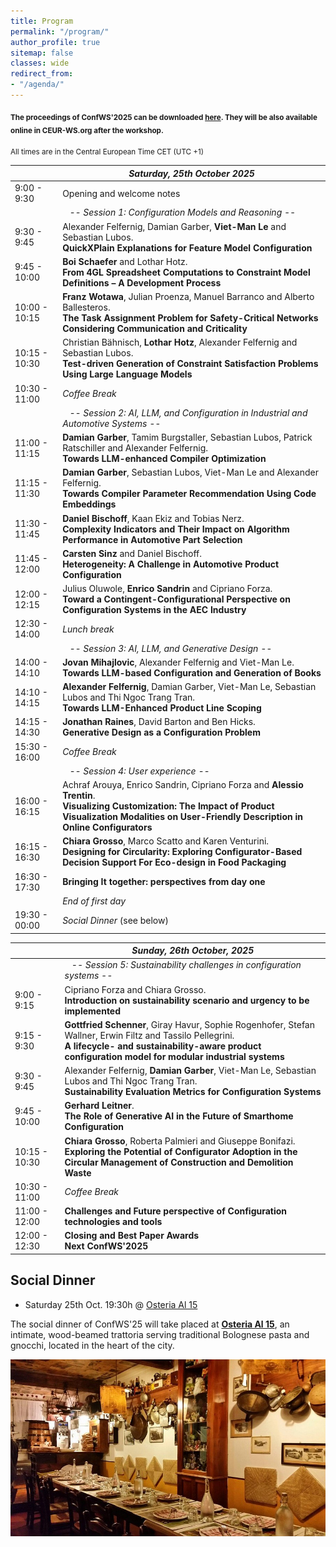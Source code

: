 ```yaml
---
title: Program
permalink: "/program/"
author_profile: true
sitemap: false
classes: wide
redirect_from:
- "/agenda/"
---
```


<sub>**The proceedings of ConfWS'2025 can be downloaded [here](/assets/confws/papers.zip). They will be also available online in CEUR-WS.org after the workshop.**</sub>

<!--
<sub>*There will be an "informal" self-organized meeting/dinner on Tuesday afternoon for those that arrive on Tuesday. For those interested, here are some places we recommend for the meeting (all of them are in Málaga downtown next to the Cathedral): [El Pimpi](https://goo.gl/maps/JiYcUhMmUfqGqxUaA), [Casa Lola](https://goo.gl/maps/tzKWhdu82wrNe1o4A), [Las Merchanas](https://goo.gl/maps/2paBoGtEJ7VCU8Qk7).*</sub>

-->

<sub>All times are in the Central European Time CET (UTC +1)
<!--
<br>
Author / Presenter Information:<br>
<b>Keynotes:</b> 30 min for presentation + 10 min for questions<br>
<b>Papers:</b> 15 min for presentation + 5 min for questions
-->
</sub>


|                   | *Saturday, 25th October 2025* |
| ------------------|----------------------------------------------------|
| 9:00 - 9:30  | Opening and welcome notes  |
|   | &nbsp;&nbsp;&nbsp;*-- Session 1: Configuration Models and Reasoning --*  |
| 9:30 - 9:45      | Alexander Felfernig, Damian Garber, **Viet-Man Le** and Sebastian Lubos.<br/>**QuickXPlain Explanations for Feature Model Configuration** |
| 9:45 - 10:00      | **Boi Schaefer** and Lothar Hotz.<br/>**From 4GL Spreadsheet Computations to Constraint Model Definitions – A Development Process** |
| 10:00 - 10:15      | **Franz Wotawa**, Julian Proenza, Manuel Barranco and Alberto Ballesteros.<br/>**The Task Assignment Problem for Safety-Critical Networks Considering Communication and Criticality** |
| 10:15 - 10:30      | Christian Bähnisch, **Lothar Hotz**, Alexander Felfernig and Sebastian Lubos.<br/>**Test-driven Generation of Constraint Satisfaction Problems Using Large Language Models** |
| 10:30 - 11:00 | *Coffee Break* |
|   | &nbsp;&nbsp;&nbsp;*-- Session 2: AI, LLM, and Configuration in Industrial and Automotive Systems --*  |
| 11:00 - 11:15      | **Damian Garber**, Tamim Burgstaller, Sebastian Lubos, Patrick Ratschiller and Alexander Felfernig.<br/>**Towards LLM-enhanced Compiler Optimization** |
| 11:15 - 11:30     | **Damian Garber**, Sebastian Lubos, Viet-Man Le and Alexander Felfernig.<br/>**Towards Compiler Parameter Recommendation Using Code Embeddings** |
| 11:30 - 11:45     | **Daniel Bischoff**, Kaan Ekiz and Tobias Nerz.<br/>**Complexity Indicators and Their Impact on Algorithm Performance in Automotive Part Selection** |
| 11:45 - 12:00     | **Carsten Sinz** and Daniel Bischoff.<br/>**Heterogeneity: A Challenge in Automotive Product Configuration** |
| 12:00 - 12:15     | Julius Oluwole, **Enrico Sandrin** and Cipriano Forza.<br/>**Toward a Contingent-Configurational Perspective on Configuration Systems in the AEC Industry** |
| 12:30 - 14:00 | *Lunch break* |
|  | &nbsp;&nbsp;&nbsp;*-- Session 3: AI, LLM, and Generative Design --*  |
| 14:00 - 14:10      | **Jovan Mihajlovic**, Alexander Felfernig and Viet-Man Le.<br/>**Towards LLM-based Configuration and Generation of Books** |
| 14:10 - 14:15     | **Alexander Felfernig**, Damian Garber, Viet-Man Le, Sebastian Lubos and Thi Ngoc Trang Tran.<br/>**Towards LLM-Enhanced Product Line Scoping** |
| 14:15 - 14:30     | **Jonathan Raines**, David Barton and Ben Hicks.<br/>**Generative Design as a Configuration Problem** |
| 15:30 - 16:00 | *Coffee Break* |
|  | &nbsp;&nbsp;&nbsp;*-- Session 4: User experience --*  |
| 16:00 - 16:15      | Achraf Arouya, Enrico Sandrin, Cipriano Forza and **Alessio Trentin**.<br/>**Visualizing Customization: The Impact of Product Visualization Modalities on User-Friendly Description in Online Configurators** |
| 16:15 - 16:30      | **Chiara Grosso**, Marco Scatto and Karen Venturini.<br/>**Designing for Circularity: Exploring Configurator-Based Decision Support For Eco-design in Food Packaging** |
| 16:30 - 17:30      | **Bringing It together: perspectives from day one** |
|  | *End of first day* |
| 19:30 - 00:00 | *Social Dinner* (see below) |


|                   | *Sunday, 26th October, 2025* |
| ------------------|----------------------------------------------------|
| | &nbsp;&nbsp;&nbsp;*-- Session 5: Sustainability challenges in configuration systems --*  |
| 9:00 - 9:15      | 	Cipriano Forza and Chiara Grosso.<br/>**Introduction on sustainability scenario and urgency to be implemented** |
| 9:15 - 9:30     | 	**Gottfried Schenner**, Giray Havur, Sophie Rogenhofer, Stefan Wallner, Erwin Filtz and Tassilo Pellegrini.<br/>**A lifecycle- and sustainability-aware product configuration model for modular industrial systems** |
| 9:30 - 9:45     | Alexander Felfernig, **Damian Garber**, Viet-Man Le, Sebastian Lubos and Thi Ngoc Trang Tran.<br/>**Sustainability Evaluation Metrics for Configuration Systems** |
| 9:45 - 10:00     | 	**Gerhard Leitner**.<br/>**The Role of Generative AI in the Future of Smarthome Configuration** |
| 10:15 - 10:30     | **Chiara Grosso**, Roberta Palmieri and Giuseppe Bonifazi.<br/>**Exploring the Potential of Configurator Adoption in the Circular Management of Construction and Demolition Waste** |
| 10:30 - 11:00 | *Coffee Break* |
| 11:00 - 12:00      | **Challenges and Future perspective of Configuration technologies and tools** |
| 12:00 - 12:30 | **Closing and Best Paper Awards**<br/>**Next ConfWS'2025** |

## Social Dinner
- Saturday 25th Oct. 19:30h @ [Osteria Al 15](https://www.facebook.com/profile.php?id=100063486165553)
  
The social dinner of ConfWS'25 will take placed at **[Osteria Al 15](https://www.google.com/maps/place/Osteria+Al+15/@44.4873483,11.3410971,825m/data=!3m2!1e3!4b1!4m6!3m5!1s0x477fd4c1e679805d:0xbd4faa3163eef269!8m2!3d44.4873483!4d11.3410971!16s%2Fg%2F1tv3mjl7?entry=ttu&g_ep=EgoyMDI1MTAxNC4wIKXMDSoASAFQAw%3D%3D)**, an intimate, wood-beamed trattoria serving traditional Bolognese pasta and gnocchi, located in the heart of the city.

![Osteria Al 15](/assets/confws/social_dinner.jpg "Osteria Al 15")

<!--
To arrive to the restaurant, the best option is **by bus - Line 11 -** which takes you directly from the conference venue or from the downtown. From the conference venue (E.T.S. Ingeniería Informática) take the bus at the initial stop *Louis Pasteur* with direction *El Palo (P. Virginia)*. Coming from Málaga downtown you can take it at the *Alameda Avenue* direction *El Palo (P. Virginia)*.
Leave the bus at the *Bolivia - Baños del Carmen* stop which is in front of the restaurant.

To come back to Málaga downtown, the available buses depend on the finish hour of the dinner. However, the line *N1* is available during all night. Another option is to take a walk throught the promenade (50 min.). -->
